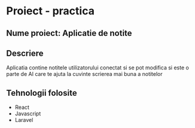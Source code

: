 # Proiect - practica
## Nume proiect: Aplicatie de notite
## Descriere
Aplicatia contine notitele utilizatorului conectat si se pot modifica si este o parte de AI care te ajuta la cuvinte scrierea mai buna a notitelor

## Tehnologii folosite
- React
- Javascript
- Laravel
